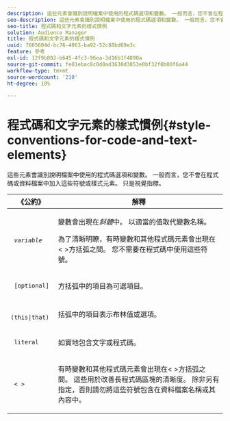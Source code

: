 ```yaml
---
description: 這些元素會識別說明檔案中使用的程式碼選項和變數。 一般而言，您不會在程式碼或資料檔案中加入這些符號或樣式元素。 只是視覺指標。
seo-description: 這些元素會識別說明檔案中使用的程式碼選項和變數。 一般而言，您不會在程式碼或資料檔案中加入這些符號或樣式元素。 只是視覺指標。
seo-title: 程式碼和文字元素的樣式慣例
solution: Audience Manager
title: 程式碼和文字元素的樣式慣例
uuid: 7605604d-bc76-4063-ba92-52c88bd69e3c
feature: 參考
exl-id: 12f9b802-b645-4fc3-96ea-3d16b1f4890a
source-git-commit: fe01ebac8c0d0ad3630d3853e0bf32f0b00f6a44
workflow-type: tm+mt
source-wordcount: '210'
ht-degree: 10%

---
```


# 程式碼和文字元素的樣式慣例{#style-conventions-for-code-and-text-elements}

這些元素會識別說明檔案中使用的程式碼選項和變數。 一般而言，您不會在程式碼或資料檔案中加入這些符號或樣式元素。 只是視覺指標。

<table id="table_EBEF9490D90041BD8B7ABE3AF1AF35B6"> 
 <thead> 
  <tr> 
   <th colname="col1" class="entry"> 《公約》 </th> 
   <th colname="col2" class="entry"> 解釋 </th> 
  </tr> 
 </thead>
 <tbody> 
  <tr> 
   <td colname="col1"> <p> <code> <i>variable</i> </code> </p> </td> 
   <td colname="col2"> <p>變數會出現在<i>斜體</i>中。 以適當的值取代變數名稱。 </p> <p>為了清晰明瞭，有時變數和其他程式碼元素會出現在&lt; &gt;方括弧之間。 您不需要在程式碼中使用這些符號。 </p> </td> 
  </tr> 
  <tr> 
   <td colname="col1"> <p> <code> [optional]</code> </p> </td> 
   <td colname="col2"> <p>方括弧中的項目為可選項目。 </p> </td> 
  </tr> 
  <tr> 
   <td colname="col1"> <p> <code> (this|that) </code> </p> </td> 
   <td colname="col2"> <p>括弧中的項目表示布林值<span class="wintitle">或</span>選項。 </p> </td> 
  </tr> 
  <tr> 
   <td colname="col1"> <p> <code> literal</code> </p> </td> 
   <td colname="col2"> <p>如實地包含文字或程式碼。 </p> </td> 
  </tr> 
  <tr> 
   <td colname="col1"> <p> <code> &lt; &gt;</code> </p> </td> 
   <td colname="col2"> <p>有時變數和其他程式碼元素會出現在&lt; &gt;方括弧之間。 這些用於改善長程式碼區塊的清晰度。 除非另有指定，否則請勿將這些符號包含在資料檔案名稱或其內容中。 </p> </td> 
  </tr> 
 </tbody> 
</table>

